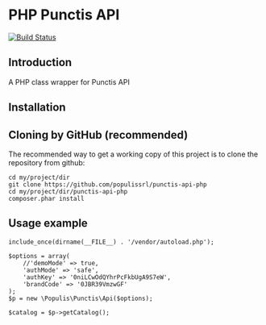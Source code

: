 PHP Punctis API
=======================
[![Build Status](https://travis-ci.org/populissrl/punctis-api-php.png?branch=master)](http://travis-ci.org/populissrl/punctis-api-php)

Introduction
------------
A PHP class wrapper for Punctis API

Installation
------------

Cloning by GitHub (recommended)
----------------------------
The recommended way to get a working copy of this project is to clone the repository from github: 

    cd my/project/dir
    git clone https://github.com/populissrl/punctis-api-php
    cd my/project/dir/punctis-api-php
    composer.phar install

Usage example
-------------

    include_once(dirname(__FILE__) . '/vendor/autoload.php');

    $options = array(
        //'demoMode' => true,
        'authMode' => 'safe',
        'authKey' => '0niLCwOdQYhrPcFkbUgA9S7eW',
        'brandCode' => '0JBR39VmzwGF'
    );
    $p = new \Populis\Punctis\Api($options);

    $catalog = $p->getCatalog();
